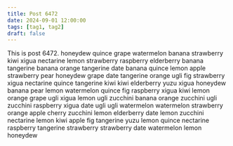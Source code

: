 ```yaml
---
title: Post 6472
date: 2024-09-01 12:00:00
tags: [tag1, tag2]
draft: false
---
```

This is post 6472.
honeydew
quince
grape
watermelon
banana
strawberry
kiwi
xigua
nectarine
lemon
strawberry
raspberry
elderberry
banana
tangerine
banana
orange
tangerine
date
banana
quince
lemon
apple
strawberry
pear
honeydew
grape
date
tangerine
orange
ugli
fig
strawberry
xigua
nectarine
quince
tangerine
kiwi
kiwi
elderberry
yuzu
xigua
honeydew
banana
pear
lemon
watermelon
quince
fig
raspberry
xigua
kiwi
lemon
orange
grape
ugli
xigua
lemon
ugli
zucchini
banana
orange
zucchini
ugli
zucchini
raspberry
xigua
date
ugli
ugli
watermelon
watermelon
strawberry
orange
apple
cherry
zucchini
lemon
elderberry
date
lemon
zucchini
nectarine
lemon
kiwi
apple
fig
tangerine
yuzu
lemon
quince
nectarine
raspberry
tangerine
strawberry
strawberry
date
watermelon
lemon
honeydew
